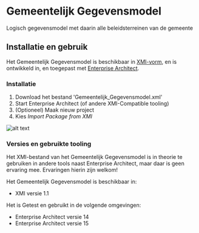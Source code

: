 # Gemeentelijk Gegevensmodel

Logisch gegevensmodel met daarin alle beleidsterreinen van de gemeente

## Installatie en gebruik

Het Gemeentelijk Gegevensmodel is beschikbaar in [XMI-vorm](https://www.omg.org/spec/XMI/About-XMI/), en is ontwikkeld in, en toegepast met [Enterprise Architect](https://sparxsystems.com).

### Installatie

1. Download het bestand 'Gemeentelijk_Gegevensmodel.xml'
2. Start Enterprise Architect (of andere XMI-Compatible tooling)
3. (Optioneel) Maak nieuw project
4. Kies _Import Package from XMI_

![alt text][logo]

### Versies en gebruikte tooling

Het XMI-bestand van het Gemeentelijk Gegevensmodel is in theorie te gebruiken in andere tools naast Enterprise Architect, maar daar is geen ervaring mee. Ervaringen hierin zijn welkom! 

Het Gemeentelijk Gegevensmodel is beschikbaar in:

* XMI versie 1.1 

Het is Getest en gebruikt in de volgende omgevingen:

* Enterprise Architect versie 14
* Enterprise Architect versie 15




[logo]: https://github.com/brienen/Gemeentelijk-Gegevensmodel/blob/master/image/Import%20Package.png "Logo Title Text 2"
